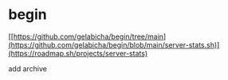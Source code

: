 # begin

[[https://github.com/gelabicha/begin/tree/main](https://github.com/gelabicha/begin/blob/main/server-stats.sh)](https://roadmap.sh/projects/server-stats)


add archive


